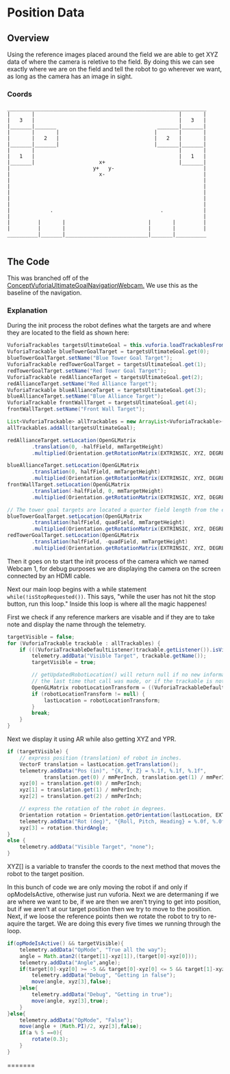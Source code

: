 # Position Data

  ## Overview
    
  Using the reference images placed around the field we are able to get XYZ data of where the camera is reletive to the field. By doing this we can see exactly where we are on the field and tell the robot to go wherever we want, as long as the camera has an image in sight.
  
  ### Coords
  
  ```
  _________________________________________________________________
  |       |                                               |       |
  |   3   |                                               |   3   |
  |_______|_______                                 _______|_______|
  |       |       |                               |       |       |
  |       |   2   |                               |   2   |       |
  |_______|_______|                               |_______|_______|
  |       |                                               |       |
  |   1   |                                               |   1   |
  |_______|                     x+                        |_______|
  |                           y+   y-                             |
  |                             x-                                |
  |                                                               |
  |                                                               |
  |                                                               |
  |                                                               |
  |                                                               |
  |             .                                   .             |
  |                                                               |
  |         |       |                           |       |         |
  |         |       |                           |       |         |
  __________|_______|___________________________|_______|__________
  
  
  ```
    
  ## The Code
    
  This was branched off of the [ConceptVuforiaUltimateGoalNavigationWebcam.](https://github.com/BenGhent/FtcRobotController-GameChangers/blob/Dev-Pos/FtcRobotController/src/main/java/org/firstinspires/ftc/robotcontroller/external/samples/ConceptVuforiaUltimateGoalNavigationWebcam.java) We use this as the baseline of the navigation. 

  ### Explanation
  
  During the init process the robot defines what the targets are and where they are located to the field as shown here:
  ```java
  VuforiaTrackables targetsUltimateGoal = this.vuforia.loadTrackablesFromAsset("UltimateGoal");
  VuforiaTrackable blueTowerGoalTarget = targetsUltimateGoal.get(0);
  blueTowerGoalTarget.setName("Blue Tower Goal Target");
  VuforiaTrackable redTowerGoalTarget = targetsUltimateGoal.get(1);
  redTowerGoalTarget.setName("Red Tower Goal Target");
  VuforiaTrackable redAllianceTarget = targetsUltimateGoal.get(2);
  redAllianceTarget.setName("Red Alliance Target");
  VuforiaTrackable blueAllianceTarget = targetsUltimateGoal.get(3);
  blueAllianceTarget.setName("Blue Alliance Target");
  VuforiaTrackable frontWallTarget = targetsUltimateGoal.get(4);
  frontWallTarget.setName("Front Wall Target");
  
  List<VuforiaTrackable> allTrackables = new ArrayList<VuforiaTrackable>();
  allTrackables.addAll(targetsUltimateGoal);
  
  redAllianceTarget.setLocation(OpenGLMatrix
          .translation(0, -halfField, mmTargetHeight)
          .multiplied(Orientation.getRotationMatrix(EXTRINSIC, XYZ, DEGREES, 90, 0, 180)));

  blueAllianceTarget.setLocation(OpenGLMatrix
          .translation(0, halfField, mmTargetHeight)
          .multiplied(Orientation.getRotationMatrix(EXTRINSIC, XYZ, DEGREES, 90, 0, 0)));
  frontWallTarget.setLocation(OpenGLMatrix
          .translation(-halfField, 0, mmTargetHeight)
          .multiplied(Orientation.getRotationMatrix(EXTRINSIC, XYZ, DEGREES, 90, 0 , 90)));

  // The tower goal targets are located a quarter field length from the ends of the back perimeter wall.
  blueTowerGoalTarget.setLocation(OpenGLMatrix
          .translation(halfField, quadField, mmTargetHeight)
          .multiplied(Orientation.getRotationMatrix(EXTRINSIC, XYZ, DEGREES, 90, 0 , -90)));
  redTowerGoalTarget.setLocation(OpenGLMatrix
          .translation(halfField, -quadField, mmTargetHeight)
          .multiplied(Orientation.getRotationMatrix(EXTRINSIC, XYZ, DEGREES, 90, 0, -90)));
  ```
  
  Then it goes on to start the init process of the camera which we named Webcam 1, for debug purposes we are displaying the camera on the screen connected by an HDMI cable.
  
  Next our main loop begins with a while statement `while(!isStopRequested())`. This says, "while the user has not hit the stop button, run this loop." Inside this loop is where all the magic happenes!
  
  First we check if any reference markers are visable and if they are to take note and display the name through the telemetry.
  ```java
  targetVisible = false;
  for (VuforiaTrackable trackable : allTrackables) {
      if (((VuforiaTrackableDefaultListener)trackable.getListener()).isVisible()) {
          telemetry.addData("Visible Target", trackable.getName());
          targetVisible = true;

          // getUpdatedRobotLocation() will return null if no new information is available since
          // the last time that call was made, or if the trackable is not currently visible.
          OpenGLMatrix robotLocationTransform = ((VuforiaTrackableDefaultListener)trackable.getListener()).getUpdatedRobotLocation();
          if (robotLocationTransform != null) {
              lastLocation = robotLocationTransform;
          }
          break;
      }
  }
  ```
  
  Next we display it using AR while also getting XYZ and YPR.
  ```java
  if (targetVisible) {
      // express position (translation) of robot in inches.
      VectorF translation = lastLocation.getTranslation();
      telemetry.addData("Pos (in)", "{X, Y, Z} = %.1f, %.1f, %.1f",
              translation.get(0) / mmPerInch, translation.get(1) / mmPerInch, translation.get(2) / mmPerInch);
      xyz[0] = translation.get(0) / mmPerInch;
      xyz[1] = translation.get(1) / mmPerInch;
      xyz[2] = translation.get(2) / mmPerInch;

      // express the rotation of the robot in degrees.
      Orientation rotation = Orientation.getOrientation(lastLocation, EXTRINSIC, XYZ, DEGREES);
      telemetry.addData("Rot (deg)", "{Roll, Pitch, Heading} = %.0f, %.0f, %.0f", rotation.firstAngle, rotation.secondAngle, rotation.thirdAngle);
      xyz[3] = rotation.thirdAngle;
  }
  else {
      telemetry.addData("Visible Target", "none");
  }
  ```
  XYZ[] is a variable to transfer the coords to the next method that moves the robot to the target position.
  
  In this bunch of code we are only moving the robot if and only if opModeIsActive, otherwise just run vuforia.
	Next we are determaning if we are where we want to be, if we are then we aren't trying to get into position, but if we aren't at our target position then we try to move to the position.
	Next, if we loose the reference points then we rotate the robot to try to re-aquire the target. We are doing this every five times we running through the loop.
  
  ```java
  if(opModeIsActive() && targetVisible){
      telemetry.addData("OpMode", "True all the way");
      angle = Math.atan2((target[1]-xyz[1]),(target[0]-xyz[0]));
      telemetry.addData("Angle",angle);
      if(target[0]-xyz[0] >= -5 && target[0]-xyz[0] <= 5 && target[1]-xyz[1] >= -5 && target[1]-xyz[1] <= 5 ){
          telemetry.addData("Debug", "Getting in false");
          move(angle, xyz[3],false);
      }else{
          telemetry.addData("Debug", "Getting in true");
          move(angle, xyz[3],true);
      }
  }else{
      telemetry.addData("OpMode", "False");
      move(angle + (Math.PI)/2, xyz[3],false);
      if(a % 5 ==0){
          rotate(0.3);
      }
  }
  ```
  
  
=======
